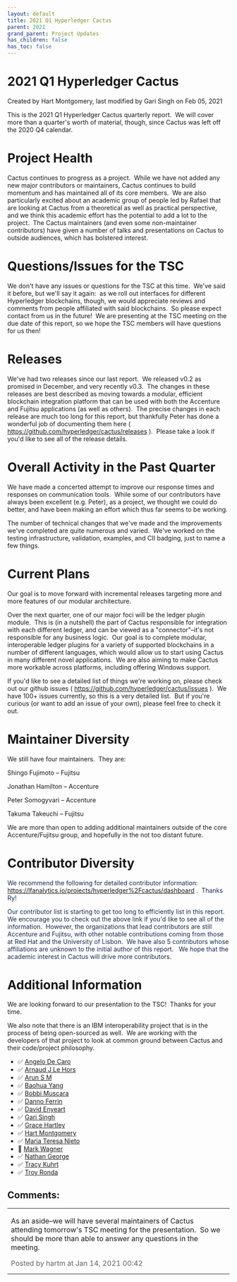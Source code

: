 ```yaml
---
layout: default
title: 2021 Q1 Hyperledger Cactus
parent: 2021
grand_parent: Project Updates
has_children: false
has_toc: false
---
```


# 2021 Q1 Hyperledger Cactus

Created by Hart Montgomery, last modified by Gari Singh on Feb 05, 2021

<span style="letter-spacing: 0.0px;"> This is the 2021 Q1 Hyperledger
Cactus quarterly report.  We will cover more than a quarter's worth of
material, though, since Cactus was left off the 2020 Q4 calendar.</span>

# Project Health

Cactus continues to progress as a project.  While we have not added any
new major contributors or maintainers, Cactus continues to build
momentum and has maintained all of its core members.  We are also
particularly excited about an academic group of people led by Rafael
that are looking at Cactus from a theoretical as well as practical
perspective, and we think this academic effort has the potential to add
a lot to the project.  The Cactus maintainers (and even some
non-maintainer contributors) have given a number of talks and
presentations on Cactus to outside audiences, which has bolstered
interest. 

# Questions/Issues for the TSC

We don't have any issues or questions for the TSC at this time.  We've
said it before, but we'll say it again:  as we roll out interfaces for
different Hyperledger blockchains, though, we would appreciate reviews
and comments from people affiliated with said blockchains.  So please
expect contact from us in the future!  We are presenting at the TSC
meeting on the due date of this report, so we hope the TSC members will
have questions for us then!

# Releases

We've had two releases since our last report.  We released v0.2 as
promised in December, and very recently v0.3.  The changes in these
releases are best described as moving towards a modular, efficient
blockchain integration platform that can be used with both the Accenture
and Fujitsu applications (as well as others).  The precise changes in
each release are much too long for this report, but thankfully Peter has
done a wonderful job of documenting them here (
<a href="https://github.com/hyperledger/cactus/releases" class="external-link" rel="nofollow">https://github.com/hyperledger/cactus/releases</a> ). 
Please take a look if you'd like to see all of the release details.

# Overall Activity in the Past Quarter

We have made a concerted attempt to improve our response times and
responses on communication tools.  While some of our contributors have
always been excellent (e.g. Peter), as a project, we thought we could do
better, and have been making an effort which thus far seems to be
working. 

The number of technical changes that we've made and the improvements
we've completed are quite numerous and varied.  We've worked on the
testing infrastructure, validation, examples, and CII badging, just to
name a few things.

# Current Plans

Our goal is to move forward with incremental releases targeting more and
more features of our modular architecture.

Over the next quarter, one of our major foci will be the ledger plugin
module.  This is (in a nutshell) the part of Cactus responsible for
integration with each different ledger, and can be viewed as
a "connector"–it's not responsible for any business logic.  Our goal is
to complete modular, interoperable ledger plugins for a variety of
supported blockchains in a number of different languages, which would
allow us to start using Cactus in many different novel applications.  We
are also aiming to make Cactus more workable across platforms, including
offering Windows support.

If you'd like to see a detailed list of things we're working on, please
check out our github issues (
<a href="https://github.com/hyperledger/cactus/issues" class="external-link" rel="nofollow">https://github.com/hyperledger/cactus/issues</a> ).  We
have 100+ issues currently, so this is a very detailed list.  But if
you're curious (or want to add an issue of your own), please feel free
to check it out.

# Maintainer Diversity

We still have four maintainers.  They are:

Shingo Fujimoto – Fujitsu

Jonathan Hamilton – Accenture

Peter Somogyvari – Accenture

Takuma Takeuchi – Fujitsu

We are more than open to adding additional maintainers outside of the
core Accenture/Fujitsu group, and hopefully in the not too distant
future.

# Contributor Diversity

<span style="color: rgb(23,43,77);">We recommend the following for
detailed contributor information:   </span>
<a href="https://lfanalytics.io/projects/hyperledger%2Fcactus/dashboard" class="external-link" rel="nofollow" style="text-decoration: none;">https://lfanalytics.io/projects/hyperledger%2Fcactus/dashboard</a>
<span style="color: rgb(23,43,77);">.  Thanks Ry! </span>

<span style="color: rgb(23,43,77);">Our contributor list is starting to
get too long to efficiently list in this report.  We encourage you to
check out the above link if you'd like to see all of the information. 
However, the organizations that lead contributors are still Accenture
and Fujitsu, with other notable contributions coming from those at Red
Hat and the University of Lisbon.  We have also 5 contributors whose
affiliations are unknown to the initial author of this report.   We hope
that the academic interest in Cactus will drive more contributors.  </span>

# Additional Information

We are looking forward to our presentation to the TSC!  Thanks for your
time.

We also note that there is an IBM interoperability project that is in
the process of being open-sourced as well.  We are working with the
developers of that project to look at common ground between Cactus and
their code/project philosophy. 

-   ✅ <span class="placeholder-inline-tasks">
<a href="https://wiki.hyperledger.org/display/~angelo.decaro" class="confluence-userlink user-mention" data-username="angelo.decaro" data-linked-resource-id="16327529" data-linked-resource-version="1" data-linked-resource-type="userinfo" data-base-url="https://wiki.hyperledger.org">Angelo De Caro</a></span>
-   ✅ <span class="placeholder-inline-tasks">
<a href="https://wiki.hyperledger.org/display/~lehors" class="confluence-userlink user-mention" data-username="lehors" data-linked-resource-id="2394240" data-linked-resource-version="1" data-linked-resource-type="userinfo" data-base-url="https://wiki.hyperledger.org">Arnaud J Le Hors</a></span>
-   ✅ <span class="placeholder-inline-tasks">
<a href="https://wiki.hyperledger.org/display/~arsulegai" class="confluence-userlink user-mention" data-username="arsulegai" data-linked-resource-id="6427759" data-linked-resource-version="2" data-linked-resource-type="userinfo" data-base-url="https://wiki.hyperledger.org">Arun S M</a> </span>
-   ✅ <span class="placeholder-inline-tasks">
<a href="https://wiki.hyperledger.org/display/~baohua" class="confluence-userlink user-mention" data-username="baohua" data-linked-resource-id="2393082" data-linked-resource-version="2" data-linked-resource-type="userinfo" data-base-url="https://wiki.hyperledger.org">Baohua Yang</a> </span>
-   ✅ <span class="placeholder-inline-tasks">
<a href="https://wiki.hyperledger.org/display/~Bobbijn" class="confluence-userlink user-mention" data-username="Bobbijn" data-linked-resource-id="2393198" data-linked-resource-version="2" data-linked-resource-type="userinfo" data-base-url="https://wiki.hyperledger.org">Bobbi Muscara</a></span>
-   ✅ <span class="placeholder-inline-tasks">
<a href="https://wiki.hyperledger.org/display/~shemnon" class="confluence-userlink user-mention" data-username="shemnon" data-linked-resource-id="20022118" data-linked-resource-version="2" data-linked-resource-type="userinfo" data-base-url="https://wiki.hyperledger.org">Danno Ferrin</a></span>
-   ✅ <span class="placeholder-inline-tasks">
<a href="https://wiki.hyperledger.org/display/~denyeart" class="confluence-userlink user-mention" data-username="denyeart" data-linked-resource-id="2392864" data-linked-resource-version="1" data-linked-resource-type="userinfo" data-base-url="https://wiki.hyperledger.org">David Enyeart</a></span>
-   ✅ <span class="placeholder-inline-tasks">
<a href="https://wiki.hyperledger.org/display/~mastersingh24" class="confluence-userlink user-mention" data-username="mastersingh24" data-linked-resource-id="16321659" data-linked-resource-version="1" data-linked-resource-type="userinfo" data-base-url="https://wiki.hyperledger.org">Gari Singh</a> </span>
-   ✅ <span class="placeholder-inline-tasks">
<a href="https://wiki.hyperledger.org/display/~grace.hartley" class="confluence-userlink user-mention" data-username="grace.hartley" data-linked-resource-id="16324128" data-linked-resource-version="1" data-linked-resource-type="userinfo" data-base-url="https://wiki.hyperledger.org">Grace Hartley</a></span>
-   ✅ <span class="placeholder-inline-tasks">
<a href="https://wiki.hyperledger.org/display/~hartm" class="confluence-userlink user-mention" data-username="hartm" data-linked-resource-id="6422922" data-linked-resource-version="1" data-linked-resource-type="userinfo" data-base-url="https://wiki.hyperledger.org">Hart Montgomery</a></span>
-   ✅ <span class="placeholder-inline-tasks">
<a href="https://wiki.hyperledger.org/display/~mtng" class="confluence-userlink user-mention" data-username="mtng" data-linked-resource-id="24779370" data-linked-resource-version="1" data-linked-resource-type="userinfo" data-base-url="https://wiki.hyperledger.org">Maria Teresa Nieto</a></span>
-   🔲 <span class="placeholder-inline-tasks">
<a href="https://wiki.hyperledger.org/display/~mwagner" class="confluence-userlink user-mention" data-username="mwagner" data-linked-resource-id="5505170" data-linked-resource-version="1" data-linked-resource-type="userinfo" data-base-url="https://wiki.hyperledger.org">Mark Wagner</a> </span>
-   ✅ <span class="placeholder-inline-tasks">
<a href="https://wiki.hyperledger.org/display/~nage" class="confluence-userlink user-mention" data-username="nage" data-linked-resource-id="2393038" data-linked-resource-version="1" data-linked-resource-type="userinfo" data-base-url="https://wiki.hyperledger.org">Nathan George</a></span>
-   ✅ <span class="placeholder-inline-tasks">
<a href="https://wiki.hyperledger.org/display/~tkuhrt" class="confluence-userlink user-mention" data-username="tkuhrt" data-linked-resource-id="1180151" data-linked-resource-version="2" data-linked-resource-type="userinfo" data-base-url="https://wiki.hyperledger.org">Tracy Kuhrt</a> </span>
-   ✅ <span class="placeholder-inline-tasks">
<a href="https://wiki.hyperledger.org/display/~troyronda" class="confluence-userlink user-mention" data-username="troyronda" data-linked-resource-id="9110618" data-linked-resource-version="2" data-linked-resource-type="userinfo" data-base-url="https://wiki.hyperledger.org">Troy Ronda</a> </span>



## Comments:

<table data-border="0" width="100%">
<colgroup>
<col style="width: 100%" />
</colgroup>
<tbody>
<tr class="odd">
<td><span id="comment-41590325"></span>
<p>As an aside–we will have several maintainers of Cactus attending
tomorrow's TSC meeting for the presentation.  So we should be more than
able to answer any questions in the meeting.</p>
<div class="smallfont" data-align="left" style="color: #666666; width: 98%; margin-bottom: 10px;">
 Posted by hartm at Jan
14, 2021 00:42 </div ></td>
</tr>
</tbody>
</table>




